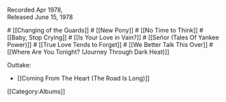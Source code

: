 <p class="recdate">Recorded Apr 1978, <br>
Released June 15, 1978</p>
# [[Changing of the Guards]]
# [[New Pony]]
# [[No Time to Think]]
# [[Baby, Stop Crying]]
# [[Is Your Love in Vain?]]
# [[Señor (Tales Of Yankee Power)]]
# [[True Love Tends to Forget]]
# [[We Better Talk This Over]]
# [[Where Are You Tonight? (Journey Through Dark Heat)]]

Outtake:

* [[Coming From The Heart (The Road Is Long)]]

[[Category:Albums]]